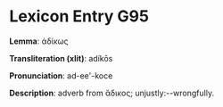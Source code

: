 # Lexicon Entry G95

**Lemma**: ἀδίκως

**Transliteration (xlit)**: adíkōs

**Pronunciation**: ad-ee'-koce

**Description**:
adverb from ἄδικος; unjustly:--wrongfully.
